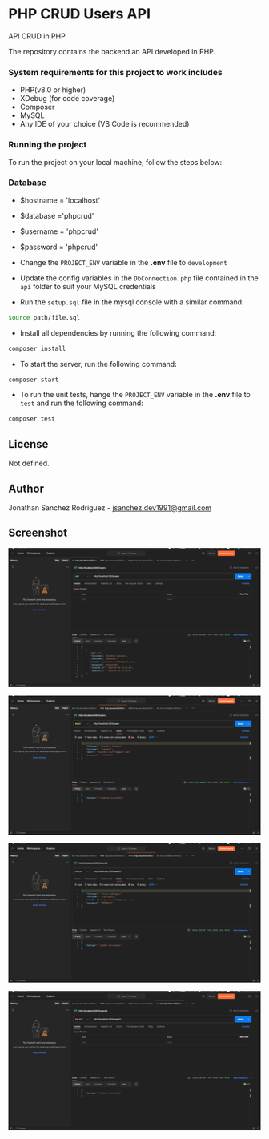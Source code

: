 # PHP CRUD Users API

API CRUD in PHP

The repository contains the backend an API developed in PHP.

### System requirements for this project to work includes

- PHP(v8.0 or higher)
- XDebug (for code coverage)
- Composer
- MySQL
- Any IDE of your choice (VS Code is recommended)

### Running the project

To run the project on your local machine, follow the steps below:

### Database

- $hostname = 'localhost'
- $database ='phpcrud'
- $username = 'phpcrud'
- $password = 'phpcrud'

- Change the `PROJECT_ENV` variable in the **.env** file to `development`
- Update the config variables in the `DbConnection.php` file contained in the `api` folder to suit your MySQL credentials
- Run the `setup.sql` file in the mysql console with a similar command:

```bash
source path/file.sql
```

- Install all dependencies by running the following command:

```bash
composer install
```

- To start the server, run the following command:

```bash
composer start
```

- To run the unit tests, hange the `PROJECT_ENV` variable in the **.env** file to `test` and run the following command:

```bash
composer test
```

## License
Not defined.

## Author
Jonathan Sanchez Rodriguez - jsanchez.dev1991@gmail.com

## Screenshot
[![screenshot-1](https://raw.githubusercontent.com/jonsanchezr/php-crud-users-api/main/z-screenshots/screenshot-1.png "screenshot-1")](https://raw.githubusercontent.com/jonsanchezr/php-crud-users-api/main/z-screenshots/screenshot-1.png "screenshot-1")

[![screenshot-2](https://raw.githubusercontent.com/jonsanchezr/php-crud-users-api/main/z-screenshots/screenshot-2.png "screenshot-2")](https://raw.githubusercontent.com/jonsanchezr/php-crud-users-api/main/z-screenshots/screenshot-2.png "screenshot-2")

[![screenshot-3](https://raw.githubusercontent.com/jonsanchezr/php-crud-users-api/main/z-screenshots/screenshot-3.png "screenshot-3")](https://raw.githubusercontent.com/jonsanchezr/php-crud-users-api/main/z-screenshots/screenshot-3.png "screenshot-3")

[![screenshot-4](https://raw.githubusercontent.com/jonsanchezr/php-crud-users-api/main/z-screenshots/screenshot-4.png "screenshot-4")](https://raw.githubusercontent.com/jonsanchezr/php-crud-users-api/main/z-screenshots/screenshot-4.png "screenshot-4")